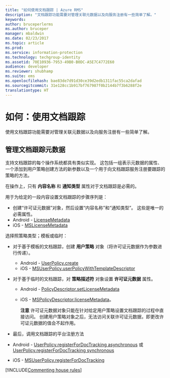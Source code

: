 ```yaml
---
title: "如何使用文档跟踪 | Azure RMS"
description: "文档跟踪功能需要对管理关联元数据以及向服务注册有一些简单了解。"
keywords: 
author: bruceperlerms
ms.author: bruceper
manager: mbaldwin
ms.date: 02/23/2017
ms.topic: article
ms.prod: 
ms.service: information-protection
ms.technology: techgroup-identity
ms.assetid: 70E10936-7953-49B0-B0DC-A5E7C4772E60
audience: developer
ms.reviewer: shubhamp
ms.suite: ems
ms.openlocfilehash: bae83de7d91d30ce39d2edb1311fac55ca2dafad
ms.sourcegitcommit: 31e128cc1b917bf767987f0b2144b7f3b6288f2e
translationtype: HT
---
```

# <a name="how-to-use-document-tracking"></a>如何：使用文档跟踪

使用文档跟踪功能需要对管理关联元数据以及向服务注册有一些简单了解。

## <a name="managing-document-tracking-metadata"></a>管理文档跟踪元数据

支持文档跟踪的每个操作系统都具有类似实现。 这包括一组表示元数据的属性、一个添加到用户策略创建方法的新参数以及一个用于向文档跟踪服务注册要跟踪的策略的方法。

在操作上，只有 **内容名称** 和 **通知类型** 属性对于文档跟踪是必需的。

用于为给定的一段内容设置文档跟踪的步骤序列是：

-   创建“许可证元数据”对象，然后设置“内容名称”和“通知类型”。 这些是唯一的必需属性。
   - Android - [LicenseMetadata](https://msdn.microsoft.com/library/mt573675.aspx)
   -  iOS - [MSLicenseMetadata](https://msdn.microsoft.com/library/mt573683.aspx)

选择照策略类型；模板或临时：
- 对于基于模板的文档跟踪，创建 **用户策略** 对象（将许可证元数据作为参数进行传递）。
  - Android - [UserPolicy.create](https://msdn.microsoft.com/library/dn790887.aspx)
  - iOS - [MSUserPolicy.userPolicyWithTemplateDescriptor](https://msdn.microsoft.com/library/dn790808.aspx)

- 对于基于临时的文档跟踪，对 **策略描述符** 对象设置 **许可证元数据** 属性。
  - Android - [PolicyDescriptor.setLicenseMetadata](https://msdn.microsoft.com/library/mt573698.aspx)
  - iOS - [MSPolicyDescriptor.licenseMetadata](https://msdn.microsoft.com/library/mt573693.aspx)。

    **注意**  许可证元数据对象只能在针对给定用户策略设置文档跟踪的过程中直接访问。 创建用户策略对象之后，无法访问关联许可证元数据，即更改许可证元数据的值会不起作用。

     

-   最后，调用文档跟踪的平台注册方法
  - Android - [UserPolicy.registerForDocTracking asynchronous](https://msdn.microsoft.com/library/mt573699.aspx) 或 [UserPolicy.registerForDocTracking synchronous](https://msdn.microsoft.com/library/mt631387.aspx)
  - iOS - [MSUserPolicy.registerForDocTracking](https://msdn.microsoft.com/library/mt573694.aspx)

[!INCLUDE[Commenting house rules](../includes/houserules.md)]